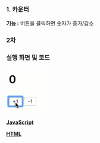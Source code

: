 ### 1. 카운터 
**기능 :** 버튼을 클릭하면 숫자가 증가/감소

### 2차

### 실행 화면 및 코드
![카운터 프로젝트 실행화면](/code/Counter/ex.gif)

**[JavaScript](/code/Counter/Counter.js)**

**[HTML](/code/Counter/index.html)**
